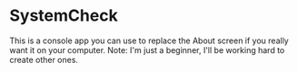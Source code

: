 # SystemCheck
This is a console app you can use to replace the About screen if you really want it on your computer.
Note: I'm just a beginner, I'll be working hard to create other ones.

